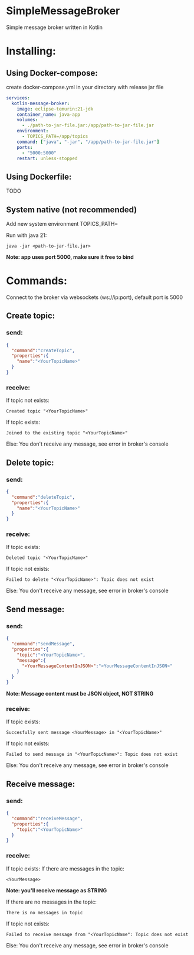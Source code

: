 # SimpleMessageBroker
Simple message broker written in Kotlin
# Installing:
## Using Docker-compose:
create docker-compose.yml in your directory with release jar file
```YAML
services:
  kotlin-message-broker:
    image: eclipse-temurin:21-jdk
    container_name: java-app
    volumes:
      - ./path-to-jar-file.jar:/app/path-to-jar-file.jar
    environment:
      - TOPICS_PATH=/app/topics
    command: ["java", "-jar", "/app/path-to-jar-file.jar"]
    ports:
      - "5000:5000"
    restart: unless-stopped
```
## Using Dockerfile:
TODO

## System native (not recommended)
Add new system environment TOPICS_PATH=<path-to-your-topic-directory>

Run with java 21:
```
java -jar <path-to-jar-file.jar>
```
**Note: app uses port 5000, make sure it free to bind**

# Commands:
Connect to the broker via websockets (ws://ip:port), default port is 5000
## Create topic:
### send:
```JSON
{
  "command":"createTopic",
  "properties":{
    "name":"<YourTopicName>"
  }
}
```
### receive:
If topic not exists:
```
Created topic "<YourTopicName>"
```
If topic exists:
```
Joined to the existing topic "<YourTopicName>"
```
Else:
You don't receive any message, see error in broker's console

## Delete topic:
### send:
```JSON
{
  "command":"deleteTopic",
  "properties":{
    "name":"<YourTopicName>"
  }
}
```
### receive:
If topic exists:
```
Deleted topic "<YourTopicName>"
```
If topic not exists:
```
Failed to delete "<YourTopicName>": Topic does not exist
```
Else:
You don't receive any message, see error in broker's console

## Send message:
### send:
```JSON
{
  "command":"sendMessage",
  "properties":{
    "topic":"<YourTopicName>",
    "message":{
      "<YourMessageContentInJSON>":"<YourMessageContentInJSON>"
    }
  }
}
```

**Note: Message content must be JSON object, NOT STRING**

### receive:
If topic exists:
```
Succesfully sent message <YourMessage> in "<YourTopicName>"
```
If topic not exists:
```
Failed to send message in "<YourTopicName>": Topic does not exist
```
Else:
You don't receive any message, see error in broker's console

## Receive message:
### send:
```JSON
{
  "command":"receiveMessage",
  "properties":{
    "topic":"<YourTopicName>"
  }
}
```
### receive:
If topic exists:
  If there are messages in the topic:
```
<YourMessage>
```
  **Note: you'll receive message as STRING**

If there are no messages in the topic:
```
There is no messages in topic
```
If topic not exists:
```
Failed to receive message from "<YourTopicName": Topic does not exist
```
Else:
You don't receive any message, see error in broker's console

